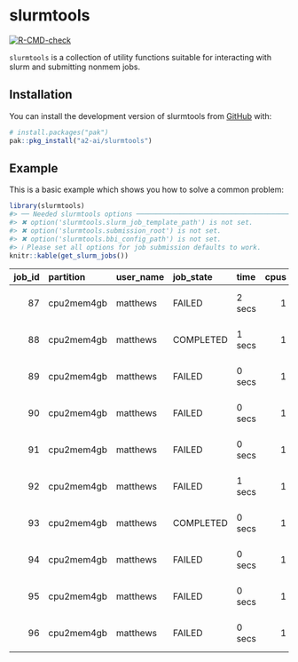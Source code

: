 
<!-- README.md is generated from README.Rmd. Please edit that file -->

# slurmtools

<!-- badges: start -->

[![R-CMD-check](https://github.com/A2-ai/slurmtools/actions/workflows/RunChecks.yaml/badge.svg)](https://github.com/A2-ai/slurmtools/actions/workflows/RunChecks.yaml)
<!-- badges: end -->

`slurmtools` is a collection of utility functions suitable for
interacting with slurm and submitting nonmem jobs.

## Installation

You can install the development version of slurmtools from
[GitHub](https://github.com/) with:

``` r
# install.packages("pak")
pak::pkg_install("a2-ai/slurmtools")
```

## Example

This is a basic example which shows you how to solve a common problem:

``` r
library(slurmtools)
#> ── Needed slurmtools options ───────────────────────────────────────────────────
#> ✖ option('slurmtools.slurm_job_template_path') is not set.
#> ✖ option('slurmtools.submission_root') is not set.
#> ✖ option('slurmtools.bbi_config_path') is not set.
#> ℹ Please set all options for job submission defaults to work.
knitr::kable(get_slurm_jobs())
```

| job_id | partition | user_name | job_state | time | cpus | standard_input | standard_output | submit_time | start_time | end_time | current_working_directory |
|---:|:---|:---|:---|:---|---:|:---|:---|:---|:---|:---|:---|
| 87 | cpu2mem4gb | matthews | FAILED | 2 secs | 1 | /dev/null | /tmp/Rtmpci7qIE/Rbuild1941e339490588/slurmtools/vignettes/model/nonmem/submission-log/slurm-87.out | 2024-11-01 15:20:24 | 2024-11-01 15:20:24 | 2024-11-01 15:20:26 | /tmp/Rtmpci7qIE/Rbuild1941e339490588/slurmtools/vignettes/model/nonmem/submission-log |
| 88 | cpu2mem4gb | matthews | COMPLETED | 1 secs | 1 | /dev/null | /tmp/Rtmpci7qIE/Rbuild1941e339490588/slurmtools/vignettes/model/nonmem/submission-log/slurm-88.out | 2024-11-01 15:20:24 | 2024-11-01 15:20:25 | 2024-11-01 15:20:26 | /tmp/Rtmpci7qIE/Rbuild1941e339490588/slurmtools/vignettes/model/nonmem/submission-log |
| 89 | cpu2mem4gb | matthews | FAILED | 0 secs | 1 | /dev/null | /tmp/Rtmpci7qIE/Rbuild1941e339490588/slurmtools/vignettes/model/nonmem/submission-log/slurm-89.out | 2024-11-01 15:20:25 | 2024-11-01 15:20:26 | 2024-11-01 15:20:26 | /tmp/Rtmpci7qIE/Rbuild1941e339490588/slurmtools/vignettes/model/nonmem/submission-log |
| 90 | cpu2mem4gb | matthews | FAILED | 0 secs | 1 | /dev/null | /tmp/Rtmpci7qIE/Rbuild1941e339490588/slurmtools/vignettes/model/nonmem/submission-log/slurm-90.out | 2024-11-01 15:20:25 | 2024-11-01 15:24:06 | 2024-11-01 15:24:06 | /tmp/Rtmpci7qIE/Rbuild1941e339490588/slurmtools/vignettes/model/nonmem/submission-log |
| 91 | cpu2mem4gb | matthews | FAILED | 0 secs | 1 | /dev/null | /tmp/Rtmpci7qIE/Rbuild1941e339490588/slurmtools/vignettes/model/nonmem/submission-log/slurm-91.out | 2024-11-01 15:20:26 | 2024-11-01 15:20:26 | 2024-11-01 15:20:26 | /tmp/Rtmpci7qIE/Rbuild1941e339490588/slurmtools/vignettes/model/nonmem/submission-log |
| 92 | cpu2mem4gb | matthews | FAILED | 1 secs | 1 | /dev/null | /tmp/Rtmp5NSlzS/file187f0067bd515b/slurmtools.Rcheck/vign_test/slurmtools/vignettes/model/nonmem/submission-log/slurm-92.out | 2024-11-01 15:20:49 | 2024-11-01 15:24:06 | 2024-11-01 15:24:07 | /tmp/Rtmp5NSlzS/file187f0067bd515b/slurmtools.Rcheck/vign_test/slurmtools/vignettes/model/nonmem/submission-log |
| 93 | cpu2mem4gb | matthews | COMPLETED | 0 secs | 1 | /dev/null | /tmp/Rtmp5NSlzS/file187f0067bd515b/slurmtools.Rcheck/vign_test/slurmtools/vignettes/model/nonmem/submission-log/slurm-93.out | 2024-11-01 15:20:50 | 2024-11-01 15:20:52 | 2024-11-01 15:20:52 | /tmp/Rtmp5NSlzS/file187f0067bd515b/slurmtools.Rcheck/vign_test/slurmtools/vignettes/model/nonmem/submission-log |
| 94 | cpu2mem4gb | matthews | FAILED | 0 secs | 1 | /dev/null | /tmp/Rtmp5NSlzS/file187f0067bd515b/slurmtools.Rcheck/vign_test/slurmtools/vignettes/model/nonmem/submission-log/slurm-94.out | 2024-11-01 15:20:51 | 2024-11-01 15:20:52 | 2024-11-01 15:20:52 | /tmp/Rtmp5NSlzS/file187f0067bd515b/slurmtools.Rcheck/vign_test/slurmtools/vignettes/model/nonmem/submission-log |
| 95 | cpu2mem4gb | matthews | FAILED | 0 secs | 1 | /dev/null | /tmp/Rtmp5NSlzS/file187f0067bd515b/slurmtools.Rcheck/vign_test/slurmtools/vignettes/model/nonmem/submission-log/slurm-95.out | 2024-11-01 15:20:52 | 2024-11-01 15:20:52 | 2024-11-01 15:20:52 | /tmp/Rtmp5NSlzS/file187f0067bd515b/slurmtools.Rcheck/vign_test/slurmtools/vignettes/model/nonmem/submission-log |
| 96 | cpu2mem4gb | matthews | FAILED | 0 secs | 1 | /dev/null | /tmp/Rtmp5NSlzS/file187f0067bd515b/slurmtools.Rcheck/vign_test/slurmtools/vignettes/model/nonmem/submission-log/slurm-96.out | 2024-11-01 15:20:54 | 2024-11-01 15:20:55 | 2024-11-01 15:20:55 | /tmp/Rtmp5NSlzS/file187f0067bd515b/slurmtools.Rcheck/vign_test/slurmtools/vignettes/model/nonmem/submission-log |
